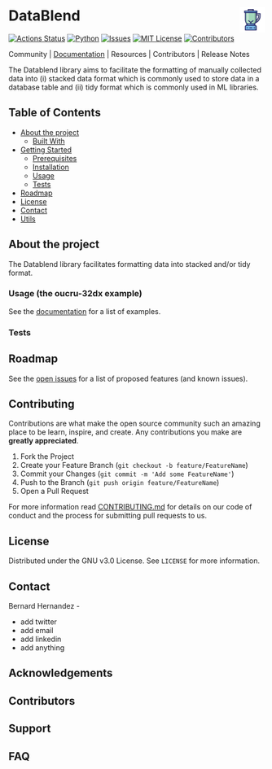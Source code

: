 <!--
  Possible icons:
  
![](docs/logos/blender.png)
![](docs/logos/mixer-stand-01.jpg)
![](docs/logos/mixer-stand-02.png)
![](docs/logos/mixer-stand-03.png)
![](docs/logos/whisker-electric.png)
![](docs/logos/whisker-manual-01.png)
--> 

# DataBlend <img src="docs/logos/blender.png" align="right" width="50">

<!-- ----------------------- -->
<!--     PROJECT SHIELDS     -->
<!-- ----------------------- -->
<!--
*** I'm using markdown "reference style" links for readability.
*** Reference links are enclosed in brackets [ ] instead of parentheses ( ).
*** See the bottom of this document for the declaration of the reference variables
*** for contributors-url, forks-url, etc. This is an optional, concise syntax you may use.
*** https://www.markdownguide.org/basic-syntax/#reference-style-links
***
*** For more badges: http://badges.github.io/badgerbadgerbadger/
*** For more badges: https://github.com/Naereen/badges
***  Basic use: 
*** https://img.shields.io/badge/<subject>-<status>-<color?.svg
*** https://img.shields.io/github/contributors/othneildrew/Best-README-Template.svg?style=flat-square
***
-->
<!--[![Build][build-shield]][none-url]-->
<!--[![Coverage][coverage-shield]][none-url]-->
<!--[![Documentation][documentation-shield]][none-url]-->
<!--[![Website][website-shield]][none-url]-->
[![Actions Status](https://github.com/bahp/datablend/workflows/Python%20package/badge.svg)](https://github.com/bahp/datablend/actions)
[![Python][python-shield]][none-url]
[![Issues][issues-shield]][none-url]
[![MIT License][license-shield]][none-url]
[![Contributors][contributors-shield]][none-url]

<!--
[![Forks][forks-shield]][none-url]
[![Stargazers][stars-shield]][none-url]
[![MIT License][license-shield]][none-url]
-->

[url-documentation]: https://bahp.github.io/datablend/index.html

Community | [Documentation][url-documentation] | Resources | Contributors | Release Notes

The Datablend library aims to facilitate the formatting of manually collected data into
(i) stacked data format which is commonly used to store data in a database table and 
(ii) tidy format which is commonly used in ML libraries.

<!-- > Subtitle or Short Description Goes Here -->

<!-- > ideally one sentence -->

<!-- > include terms/tags that can be searched -->


<!-- PROJECT LOGO -->
<!--
<br />
<p align="center">
  <a href="">
    <img src="" alt="Logo" width="150" height="80">
  </a>
</p>
-->


<!-- ----------------------- -->
<!--    TABLE OF CONTENTS    -->
<!-- ----------------------- -->
## Table of Contents

* [About the project](#about-the-project)
  * [Built With](#built-with)
* [Getting Started](#getting-started)
  * [Prerequisites](#prerequisites)
  * [Installation](#installation)
  * [Usage](#usage)
  * [Tests](#tests)
* [Roadmap](#roadmap)
* [License](#license)
* [Contact](#contact)
* [Utils](#utils)

<!--* [Contributing](#contributing)-->
<!--* [Versioning](#versioning)-->
<!--* [Sponsors](#sponsors)-->
<!--* [Authors](#authors)-->
<!--* [Acknowledgements](#acknowledgements)-->

<!-- ----------------------- -->
<!--    ABOUT THE PROJECT    -->
<!-- ----------------------- -->
## About the project

<!-- Add image if it is a graphical user interface -->
<!-- [![Product Name Screen Shot][product-screenshot]](https://example.com) -->

The Datablend library facilitates formatting data into stacked and/or tidy format.

<!--
### Built With

This project heavily relies on other major framework which have build most of the
algorithms and functionality. It just sits on top of them to facilitate the
evaluation and reporting of to wider audiences.

* [![Django](https://img.shields.io/badge/Django-3.0.7-blue.svg)](https://www.djangoproject.com/) 
* [![DjangoRF](https://img.shields.io/badge/djangorestframework-3.11.0-blue.svg)](https://www.django-rest-framework.org/) 
* [![DjangoIE](https://img.shields.io/badge/django_import_export-2.2.0-blue.svg)](https://django-import-export.readthedocs.io/en/latest/) 
* Others
-->

<!--
* [Bootstrap](https://getbootstrap.com)
* [JQuery](https://jquery.com)
* [Laravel](https://laravel.com)
-->

<!-- ----------------------- -->
<!--     USAGE EXAMPLES      -->
<!-- ----------------------- -->
### Usage (the oucru-32dx example)

See the [documentation]() for a list of examples.



<!-- ----------------------- -->
<!--          TESTS          -->
<!-- ----------------------- -->
### Tests


<!-- ----------------------- -->
<!--        ROADMAP          -->
<!-- ----------------------- -->
## Roadmap

See the [open issues]() for a list of proposed features (and known issues).


<!-- ----------------------- -->
<!--      CONTRIBUTING       -->
<!-- ----------------------- -->
## Contributing

Contributions are what make the open source community such an amazing place 
to be learn, inspire, and create. Any contributions you make are 
**greatly appreciated**.

1. Fork the Project
2. Create your Feature Branch (`git checkout -b feature/FeatureName`)
3. Commit your Changes (`git commit -m 'Add some FeatureName'`)
4. Push to the Branch (`git push origin feature/FeatureName`)
5. Open a Pull Request

For more information read <a href="#">CONTRIBUTING.md</a> for details on our 
code of conduct and the process for submitting pull requests to us.

<!-- ----------------------- -->
<!--         LICENSE         -->
<!-- ----------------------- -->
## License

Distributed under the GNU v3.0 License. See `LICENSE` for more information.

<!-- ----------------------- -->
<!--         CONTACT         -->
<!-- ----------------------- -->
## Contact

Bernard Hernandez - 
   - add twitter
   - add email
   - add linkedin
   - add anything

<!-- ----------------------- -->
<!--     ACKNOWLEDGEMENTS    -->
<!-- ----------------------- -->
## Acknowledgements
## Contributors
## Support
## FAQ


<!-- ----------------------- -->
<!-- MARKDOWN LINKS & IMAGES -->
<!-- ----------------------- -->
<!-- https://www.markdownguide.org/basic-syntax/#reference-style-links -->
[contributors-shield]: https://img.shields.io/badge/contributors-1-yellow.svg
[forks-shield]: https://img.shields.io/badge/forks-0-blue.svg
[stars-shield]: https://img.shields.io/badge/stars-0-blue.svg
[issues-shield]: https://img.shields.io/badge/issues-3_open-yellow.svg
[license-shield]: https://img.shields.io/badge/license-GNUv0.3-orange.svg
[linkedin-shield]: https://img.shields.io/badge/-LinkedIn-black.svg?style=flat-square&logo=linkedin&colorB=555
[product-screenshot]: images/screenshot.png

[build-shield]: https://img.shields.io/badge/build-none-yellow.svg
[coverage-shield]: https://img.shields.io/badge/coverage-none-yellow.svg
[documentation-shield]: https://img.shields.io/badge/docs-none-yellow.svg
[website-shield]: https://img.shields.io/badge/website-none-yellow.svg
[python-shield]: https://img.shields.io/badge/python-3.6|3.7|3.8-blue.svg
[pypi-package]: https://img.shields.io/badge/pypi_package-0.0.1-yellow.svg

[dependency-shield]: http://img.shields.io/gemnasium/badges/badgerbadgerbadger.svg?style=flat-square
[coverage-shield]: http://img.shields.io/coveralls/badges/badgerbadgerbadger.svg?style=flat-square
[codeclimate-shield]: http://img.shields.io/codeclimate/github/badges/badgerbadgerbadger.svg?style=flat-square
[githubissues-shield]: http://githubbadges.herokuapp.com/badges/badgerbadgerbadger/issues.svg?style=flat-square
[pullrequests-shield]: http://githubbadges.herokuapp.com/badges/badgerbadgerbadger/pulls.svg?style=flat-square
[gemversion-shield]: http://img.shields.io/gem/v/badgerbadgerbadger.svg?style=flat-square
[license-shield]: http://img.shields.io/:license-mit-blue.svg?style=flat-square
[badges-shield]: http://img.shields.io/:badges-9/9-ff6799.svg?

[none-url]: https://www.imperial.ac.uk/bio-inspired-technology/research/infection-technology/epic-impoc/
